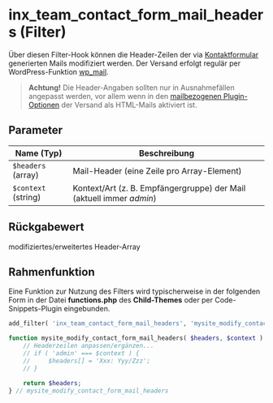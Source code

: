 # inx_team_contact_form_mail_headers (Filter)

Über diesen Filter-Hook können die Header-Zeilen der via [Kontaktformular](../komponenten/kontaktformular) generierten Mails modifiziert werden. Der Versand erfolgt regulär per WordPress-Funktion [wp_mail](https://developer.wordpress.org/reference/functions/wp_mail/).

> **Achtung!** Die Header-Angaben sollten nur in Ausnahmefällen angepasst werden, vor allem wenn in den [mailbezogenen Plugin-Optionen](../schnellstart/einrichtung#Kontaktformular-Mails) der Versand als HTML-Mails aktiviert ist.

## Parameter

| Name (Typ) | Beschreibung |
| ---------- | ------------ |
| `$headers` (array) | Mail-Header (eine Zeile pro Array-Element) |
| `$context` (string) | Kontext/Art (z. B. Empfängergruppe) der Mail (aktuell immer *admin*) |

## Rückgabewert

modifiziertes/erweitertes Header-Array

## Rahmenfunktion

Eine Funktion zur Nutzung des Filters wird typischerweise in der folgenden Form in der Datei **functions.php** des **Child-Themes** oder per Code-Snippets-Plugin eingebunden.

```php
add_filter( 'inx_team_contact_form_mail_headers', 'mysite_modify_contact_form_mail_headers' );

function mysite_modify_contact_form_mail_headers( $headers, $context ) {
	// Headerzeilen anpassen/ergänzen...
	// if ( 'admin' === $context ) {
	//     $headers[] = 'Xxx: Yyy/Zzz';
	// }

	return $headers;
} // mysite_modify_contact_form_mail_headers
```
